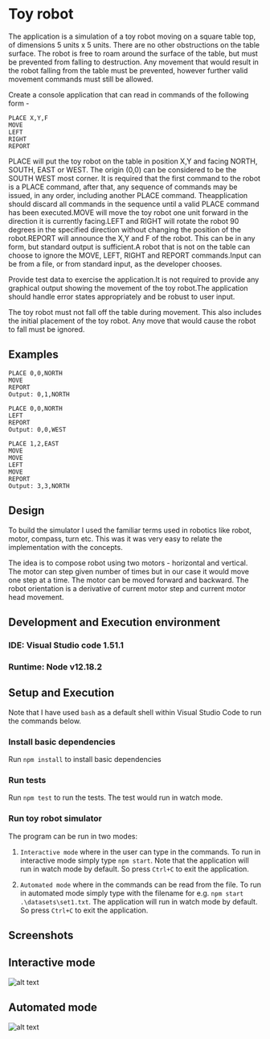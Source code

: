 # Toy robot

The application is a simulation of a toy robot moving on a square table top, of dimensions 5 units x 5 units. There are no
other obstructions on the table surface. The robot is free to roam around the surface of the table, but must be prevented
from falling to destruction. Any movement that would result in the robot falling from the table must be prevented,
however further valid movement commands must still be allowed.

Create a console application that can read in commands of the following form -

```
PLACE X,Y,F
MOVE
LEFT
RIGHT
REPORT
```

PLACE will put the toy robot on the table in position X,Y and facing NORTH, SOUTH, EAST or WEST. The origin (0,0) can be considered to be the SOUTH WEST most corner. It is required that the first command to the robot is a PLACE command, after that, any sequence of commands may be issued, in any order, including another PLACE command. Theapplication should discard all commands in the sequence until a valid PLACE command has been executed.MOVE will move the toy robot one unit forward in the direction it is currently facing.LEFT and RIGHT will rotate the robot 90 degrees in the specified direction without changing the position of the robot.REPORT will announce the X,Y and F of the robot. This can be in any form, but standard output is sufficient.A robot that is not on the table can choose to ignore the MOVE, LEFT, RIGHT and REPORT commands.Input can be from a file, or from standard input, as the developer chooses.

Provide test data to exercise the application.It is not required to provide any graphical output showing the movement of the toy robot.The application should handle error states appropriately and be robust to user input.

The toy robot must not fall off the table during movement. This also includes the initial placement of the toy robot. Any
move that would cause the robot to fall must be ignored.

## Examples

```
PLACE 0,0,NORTH
MOVE
REPORT
Output: 0,1,NORTH
```

```
PLACE 0,0,NORTH
LEFT
REPORT
Output: 0,0,WEST
```

```
PLACE 1,2,EAST
MOVE
MOVE
LEFT
MOVE
REPORT
Output: 3,3,NORTH
```

## Design

To build the simulator I used the familiar terms used in robotics like robot, motor, compass, turn etc. This was it was very easy to relate the implementation with the concepts. 

The idea is to compose robot using two motors -  horizontal and vertical. The motor can step given number of times but in our case it would move one step at a time. The motor can be moved forward and backward. The robot orientation is a derivative of current motor step and current motor head movement.

## Development and Execution environment

### IDE: Visual Studio code 1.51.1
### Runtime: Node v12.18.2

## Setup and Execution

Note that I have used `bash` as a default shell within Visual Studio Code to run the commands below.

### Install basic dependencies

Run `npm install` to install basic dependencies

### Run tests

Run `npm test` to run the tests. The test would run in watch mode.

### Run toy robot simulator

The program can be run in two modes:

1. `Interactive mode` where in the user can type in the commands. To run in interactive mode simply type `npm start`. Note that the application will run in watch mode by default. So press `Ctrl+C` to exit the application.

2. `Automated mode` where in the commands can be read from the file. To run in automated mode simply type with the filename for e.g. `npm start .\datasets\set1.txt`. The application will run in watch mode by default. So press `Ctrl+C` to exit the application.

## Screenshots

## Interactive mode
![alt text](/screenshots/interactive.png?raw=true "Interactive mode")


## Automated mode
![alt text](/screenshots/automated.png?raw=true "Interactive mode")
